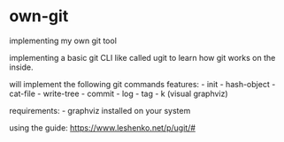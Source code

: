 # own-git

implementing my own git tool

implementing a basic git CLI like called ugit to learn how git works on the inside.

will implement the following git commands features: 
	- init
	- hash-object
	- cat-file
	- write-tree
	- commit
	- log
	- tag
	- k (visual graphviz)

requirements:
	- graphviz installed on your system

using the guide: https://www.leshenko.net/p/ugit/#

